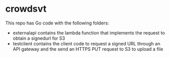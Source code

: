 # crowdsvt
This repo has Go code with the following folders:
- externalapi contains the lambda function that implements the request to obtain a signedurl for S3
- testclient contains the client code to request a signed URL through an API gateway and the send an HTTPS PUT request to S3 to upload a file
